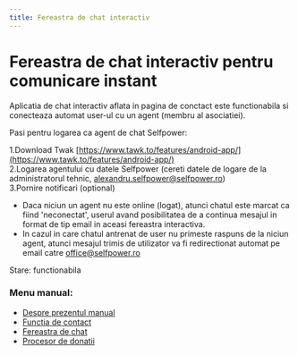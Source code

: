 ```yaml
---
title: Fereastra de chat interactiv
---
```


# Fereastra de chat interactiv pentru comunicare instant

Aplicatia de chat interactiv aflata in pagina de conctact este functionabila si conecteaza automat user-ul cu un agent (membru al asociatiei).

Pasi pentru logarea ca agent de chat Selfpower:

1.Download Twak  [https://www.tawk.to/features/android-app/](https://www.tawk.to/features/android-app/)    
2.Logarea agentului cu datele Selfpower (cereti datele de logare de la administratorul tehnic, alexandru.selfpower@selfpower.ro)      
3.Pornire notificari  (optional)        

* Daca niciun un agent nu este online (logat), atunci chatul este marcat ca fiind 'neconectat', userul avand posibilitatea de a continua mesajul in format de tip email in aceasi fereastra interactiva.
* In cazul in care chatul antrenat de user nu primeste raspuns de la niciun agent, atunci mesajul trimis de utilizator va fi redirectionat automat pe email catre office@selfpower.ro



Stare: functionabila


### Menu manual: 
* [Despre prezentul manual](https://alexinntekt.github.io/selfpowerWiki/despre)    
* [Functia de contact](https://alexinntekt.github.io/selfpowerWiki/functiaDeContact)   
* [Fereastra de chat](https://alexinntekt.github.io/selfpowerWiki/chatInteractiv)    
* [Procesor de donatii](https://alexinntekt.github.io/selfpowerWiki/procesorDonatii) 